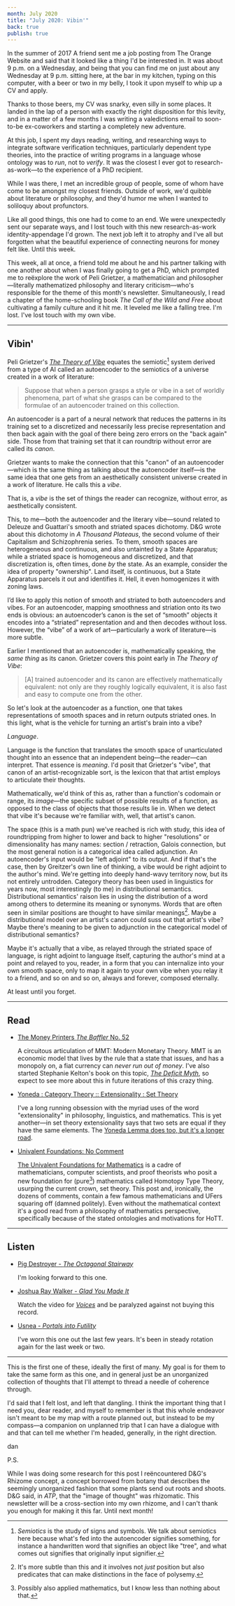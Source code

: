 ```yaml
---
month: July 2020
title: "July 2020: Vibin'"
back: true
publish: true
---
```


In the summer of 2017 A friend sent me a job posting from The Orange
Website and said that it looked like a thing I'd be interested in. It
was about 9 p.m. on a Wednesday, and being that you can find me on
just about any Wednesday at 9 p.m. sitting here, at the bar in my
kitchen, typing on this computer, with a beer or two in my belly, I
took it upon myself to whip up a CV and apply.

<!--more-->

Thanks to those beers, my CV was snarky, even silly in some places. It
landed in the lap of a person with exactly the right disposition for
this levity, and in a matter of a few months I was writing a
valedictions email to soon-to-be ex-coworkers and starting a
completely new adventure.

At this job, I spent my days reading, writing, and researching ways to
integrate software verification techniques, particularly dependent
type theories, into the practice of writing programs in a language
whose ontology was to _run_, not to _verify_. It was the closest I
ever got to research-as-work—to the experience of a PhD recipient.

While I was there, I met an incredible group of people, some of whom
have come to be amongst my closest friends. Outside of work, we'd
quibble about literature or philosophy, and they'd humor me when I
wanted to soliloquy about profunctors.

Like all good things, this one had to come to an end. We were
unexpectedly sent our separate ways, and I lost touch with this new
research-as-work identity-appendage I'd grown. The next job left it to
atrophy and I've all but forgotten what the beautiful experience of
connecting neurons for money felt like. Until this week.

This week, all at once, a friend told me about he and his partner
talking with one another about when I was finally going to get a PhD,
which prompted me to reëxplore the work of Peli Grietzer, a
mathematician and philosopher—literally mathematized philosophy and
literary criticism—who's responsible for the theme of this month's
newsletter. Simultaneously, I read a chapter of the home-schooling
book _The Call of the Wild and Free_ about cultivating a family
culture and it hit me. It leveled me like a falling tree. I'm
lost. I've lost touch with my own vibe.

---

## Vibin'

Peli Grietzer's [_The Theory of
Vibe_](https://www.glass-bead.org/article/a-theory-of-vibe/) equates
the semiotic[^1] system derived from a type of AI called an
autoencoder to the semiotics of a universe created in a work of
literature:

> Suppose that when a person grasps a style or vibe in a set of
> worldly phenomena, part of what she grasps can be compared to the
> formulae of an autoencoder trained on this collection.

An autoencoder is a part of a neural network that reduces the patterns
in its training set to a discretized and necessarily less precise
representation and then back again with the goal of there being zero
errors on the "back again" side. Those from that training set that it
can roundtrip without error are called its _canon_.

Grietzer wants to make the connection that this "canon" of an
autoencoder—which is the same thing as talking about the autoencoder
itself—is the same idea that one gets from an aesthetically consistent
universe created in a work of literature. He calls this a _vibe_.

That is, a _vibe_ is the set of things the reader can recognize,
without error, as aesthetically consistent.

This, to me—both the autoencoder and the literary vibe—sound related
to Deleuze and Guattari's smooth and striated spaces dichotomy. D&G
wrote about this dichotomy in _A Thousand Plateaus_, the second volume
of their Capitalism and Schizophrenia series. To them, smooth spaces
are heterogeneous and continuous, and also untainted by a State
Apparatus; while a striated space is homogeneous and discretized, and
that discretization is, often times, done _by_ the state. As an
example, consider the idea of property "ownership". Land itself, is
continuous, but a State Apparatus parcels it out and identifies
it. Hell, it even homogenizes it with zoning laws.

I’d like to apply this notion of smooth and striated to both
autoencoders and vibes. For an autoencoder, mapping smoothness and
striation onto its two ends is obvious: an autoencoder’s canon is the
set of “smooth” objects it encodes into a “striated” representation
and and then decodes without loss. However, the “vibe” of a work of
art—particularly a work of literature—is more subtle.

Earlier I mentioned that an autoencoder is, mathematically speaking,
the _same thing_ as its canon. Grietzer covers this point early in
_The Theory of Vibe_:

> \[A\] trained autoencoder and its canon are effectively
> mathematically equivalent: not only are they roughly logically
> equivalent, it is also fast and easy to compute one from the other.

So let's look at the autoencoder as a function, one that takes
representations of smooth spaces and in return outputs striated
ones. In this light, what is the vehicle for turning an artist's brain
into a vibe?

_Language_.

Language is the function that translates the smooth space of
unarticulated thought into an essence that an independent being—the
reader—can interpret. That essence is _meaning_. I'd posit that
Grietzer's "vibe", that canon of an artist-recognizable sort, is the
lexicon that that artist employs to articulate their
thoughts.

Mathematically, we'd think of this as, rather than a function's
codomain or range, its _image_—the specific subset of possible results
of a function, as opposed to the class of objects that those results
lie in. When we detect that vibe it's because we're familiar with,
well, that artist's canon.

The space (this is a math pun) we've reached is rich with study, this
idea of roundtripping from higher to lower and back to higher
"resolutions" or dimensionality has many names: section / retraction,
Galois connection, but the most general notion is a categorical idea
called adjunction. An autoencoder's input would be "left adjoint" to
its output. And if that's the case, then by Greitzer's own line of
thinking, a vibe would be right adjoint to the author's
mind. We're getting into deeply hand-wavy territory now, but its not
entirely untrodden. Category theory has been used in linguistics for
years now, most interestingly (to me) in distributional
semantics. Distributional semantics' raison lies in using the
distribution of a word among others to determine its meaning or
synonyms. Words that are often seen in similar positions are thought
to have similar meanings[^2]. Maybe a distributional model over an
artist's canon could suss out that artist's vibe? Maybe there's
meaning to be given to adjunction in the categorical model of
distributional semantics?

Maybe it's actually that a vibe, as relayed through the striated space
of language, is right adjoint to language itself, capturing the
author's mind at a point and relayed to you, reader, in a form that
you can internalize into your own smooth space, only to map it again
to your own vibe when you relay it to a friend, and so on and so on,
always and forever, composed eternally.

At least until you forget.

---

## Read

* [The Money Printers _The Baffler_
  No. 52](https://thebaffler.com/salvos/the-money-printers-denison)

  A circuitous articulation of MMT: Modern Monetary Theory. MMT is an
  economic model that lives by the rule that a state that issues, and
  has a monopoly on, a fiat currency can _never run out of
  money_. I've also started Stephanie Kelton's book on this topic,
  [_The Deficit
  Myth_](https://www.amazon.com/Deficit-Myth-Monetary-Peoples-Economy/dp/1541736184),
  so expect to see more about this in future iterations of this crazy
  thing.

* [Yoneda : Category Theory :: Extensionality : Set Theory](https://twitter.com/andrejbauer/status/1286336084067209221)

  I've a long running obsession with the myriad uses of the word
  "extensionality" in philosophy, linguistics, and mathematics. This
  is yet another—in set theory extensionality says that two sets are
  equal if they have the same elements. The [Yoneda Lemma does too, but
  it's a longer road](https://ncatlab.org/nlab/show/Yoneda+lemma#idea).

* [Univalent Foundations: No Comment](https://mathematicswithoutapologies.wordpress.com/2015/05/13/univalent-foundations-no-comment/)

  [The Univalent Foundations for
  Mathematics](https://homotopytypetheory.org/book/) is a cadre of
  mathematicians, computer scientists, and proof theorists who posit a
  new foundation for (pure[^3]) mathematics called Homotopy Type
  Theory, usurping the current crown, set theory. This post and,
  ironically, the dozens of comments, contain a few famous
  mathematicians and UFers squaring off (damned politely). Even
  without the mathematical context it's a good read from a philosophy
  of mathematics perspective, specifically because of the stated
  ontologies and motivations for HoTT.

---

## Listen

* [Pig Destroyer - _The Octagonal Stairway_](https://pigdestroyer.bandcamp.com/album/the-octagonal-stairway)

  I'm looking forward to this one.

* [Joshua Ray Walker - _Glad You Made
  It_](https://statefairrecords.com/?post_type=product&s=glad%20you%20made%20it%20)

  Watch the video for
  [_Voices_](https://www.youtube.com/watch?v=fZqrQ-MdJcE) and be
  paralyzed against not buying this record.

* [Usnea - _Portals into Futility_](https://usneadoom.bandcamp.com/album/portals-into-futility)

  I've worn this one out the last few years. It's been in steady
  rotation again for the last week or two.

---

This is the first one of these, ideally the first of many. My goal is
for them to take the same form as this one, and in general just be an
unorganized collection of thoughts that I'll attempt to thread a
needle of coherence through.

I'd said that I felt lost, and left that dangling. I think the
important thing that I need you, dear reader, and myself to remember
is that this whole endeavor isn't meant to be my map with a route
planned out, but instead to be my compass—a companion on unplanned
trip that I can have a dialogue with and that can tell me whether I'm
headed, generally, in the right direction.

dan

P.S.

While I was doing some research for this post I reëncountered D&G's
Rhizome concept, a concept borrowed from botany that describes the
seemingly unorganized fashion that some plants send out roots and
shoots. D&G said, in _ATP_, that the "image of thought" was
rhizomatic. This newsletter will be a cross-section into my own
rhizome, and I can't thank you enough for making it this far. Until
next month!

[^1]: _Semiotics_ is the study of signs and symbols. We talk about
    semiotics here because what's fed into the autoencoder signifies
    something, for instance a handwritten word that signifies an
    object like "tree", and what comes out signifies that originally
    input signifier.
[^2]: It's more subtle than this and it involves not _just_ position
    but also predicates that can make distinctions in the face of
    polysemy.
[^3]: Possibly also applied mathematics, but I know less than nothing
    about that.
